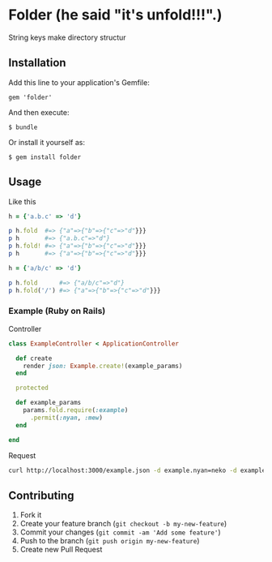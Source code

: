 # Folder (he said "it's unfold!!!".)

String keys make directory structur

## Installation

Add this line to your application's Gemfile:

    gem 'folder'

And then execute:

    $ bundle

Or install it yourself as:

    $ gem install folder

## Usage

Like this

```ruby
h = {'a.b.c' => 'd'}

p h.fold  #=> {"a"=>{"b"=>{"c"=>"d"}}}
p h       #=> {"a.b.c"=>"d"}
p h.fold! #=> {"a"=>{"b"=>{"c"=>"d"}}}
p h       #=> {"a"=>{"b"=>{"c"=>"d"}}}

h = {'a/b/c' => 'd'}

p h.fold      #=> {"a/b/c"=>"d"}
p h.fold('/') #=> {"a"=>{"b"=>{"c"=>"d"}}}
```

### Example (Ruby on Rails)

Controller

```ruby
class ExampleController < ApplicationController

  def create
    render json: Example.create!(example_params)
  end

  protected

  def example_params
    params.fold.require(:example)
      .permit(:nyan, :mew)
  end

end
```

Request

```sh
curl http://localhost:3000/example.json -d example.nyan=neko -d example.mew=koneko
```

## Contributing

1. Fork it
2. Create your feature branch (`git checkout -b my-new-feature`)
3. Commit your changes (`git commit -am 'Add some feature'`)
4. Push to the branch (`git push origin my-new-feature`)
5. Create new Pull Request
